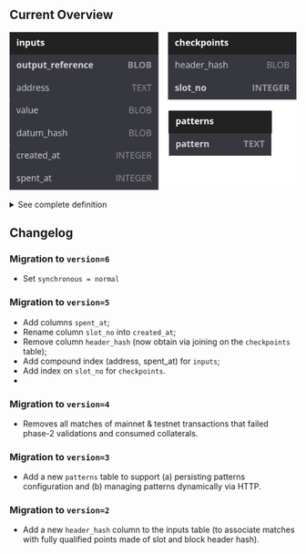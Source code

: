 ## Current Overview

<p align="center"><img src="schema.png" alt="database schema" /></p>

<details>
  <summary>See complete definition</summary>

```sql
Table inputs {
  output_reference BLOB [pk, not null]
  address TEXT [not null]
  value BLOB [not null]
  datum_hash BLOB 
  created_at INTEGER [not null]
  spent_at INTEGER
  Indexes {
    (address, spent_at) [name: 'inputsByAddress']
  }
}

Table checkpoints {
  header_hash BLOB [not null]
  slot_no INTEGER [pk, not null]

  Indexes {
    (slot_no) [name: 'checkpointsBySlot']
  }
}

Table patterns {
  pattern TEXT [pk, not null]
}
```
</details>

## Changelog

### Migration to `version=6`

- Set `synchronous = normal` 

### Migration to `version=5`

- Add columns `spent_at`;
- Rename column `slot_no` into `created_at`;
- Remove column `header_hash` (now obtain via joining on the `checkpoints` table);
- Add compound index (address, spent_at) for `inputs`;
- Add index on `slot_no` for `checkpoints`.
-
### Migration to `version=4`

- Removes all matches of mainnet & testnet transactions that failed phase-2 validations and consumed collaterals. 

### Migration to `version=3`

- Add a new `patterns` table to support (a) persisting patterns configuration and (b) managing patterns dynamically via HTTP.

### Migration to `version=2`

- Add a new `header_hash` column to the inputs table (to associate matches with fully qualified points made of slot and block header hash). 
